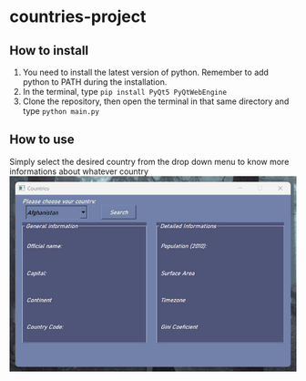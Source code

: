 # countries-project

## How to install
1. You need to install the latest version of python. Remember to add python to PATH during the installation. 
2. In the terminal, type ``pip install PyQt5 PyQtWebEngine``
3. Clone the repository, then open the terminal in that same directory and type ``python main.py``

## How to use 
Simply select the desired country from the drop down menu to know more informations about whatever country
![](preview.gif)
